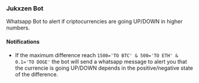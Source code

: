 ### Jukxzen Bot

Whatsapp Bot to alert if criptocurrencies are going UP/DOWN in higher numbers.


#### Notifications

- If the maximum difference reach `1500='TO BTC' & 500='TO ETH' & 0.1='TO DOGE'` the bot will send a whatsapp message to alert you that the currencie is going UP/DOWN depends in the positive/negative state of the difference.
